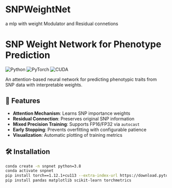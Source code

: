 # SNPWeightNet
a mlp with weight Modulator and Residual connetions
# SNP Weight Network for Phenotype Prediction

![Python](https://img.shields.io/badge/Python-3.12%2B-blue)
![PyTorch](https://img.shields.io/badge/PyTorch-2.3%2B-orange)
![CUDA](https://img.shields.io/badge/CUDA-12.8-green)

An attention-based neural network for predicting phenotypic traits from SNP data with interpretable weights.

## 🚀 Features
- **Attention Mechanism**: Learns SNP importance weights 
- **Residual Connection**: Preserves original SNP information
- **Mixed Precision Training**: Supports FP16/FP32 via `autocast` 
- **Early Stopping**: Prevents overfitting with configurable patience
- **Visualization**: Automatic plotting of training metrics

## 🛠️ Installation
```bash
conda create -n snpnet python=3.8
conda activate snpnet
pip install torch==1.12.1+cu113 --extra-index-url https://download.pytorch.org/whl/cu113
pip install pandas matplotlib scikit-learn torchmetrics
